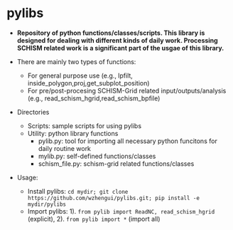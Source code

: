 # pylibs
* **Repository of python functions/classes/scripts. This library is designed for dealing with different kinds of daily work. Processing SCHISM related work is a significant part of the usgae of this library.**   

* There are mainly two types of functions: <br>
  *  For general purpose use (e.g., lpfilt, inside_polygon,proj,get_subplot_position) <br>
  *  For pre/post-procesing SCHISM-Grid related input/outputs/analysis (e.g., read_schism_hgrid,read_schism_bpfile) <br>

* Directories  <br>
  * Scripts: sample scripts for using pylibs <br>
  * Utility: python library functions <br>
    * pylib.py: tool for importing all necessary python funcitons for daily routine work <br>
    * mylib.py: self-defined functions/classes  
    * schism_file.py: schism-grid related functions/classes

* Usage: <br>
  * Install pylibs: `cd mydir; git clone https://github.com/wzhengui/pylibs.git; pip install -e mydir/pylibs`
  * Import pylibs: 1). `from pylib import ReadNC, read_schism_hgrid ` (explicit), 2). `from pylib import *` (import all)



